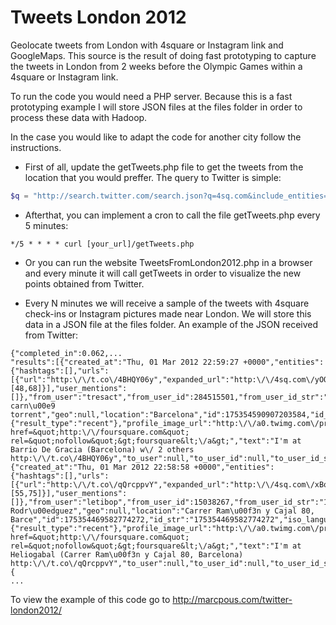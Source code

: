 Tweets London 2012
============

Geolocate tweets from London with 4square or Instagram link and GoogleMaps. This source is the result of doing fast prototyping to capture the tweets in London from 2 weeks before the Olympic Games within a 4square or Instagram link.

To run the code you would need a PHP server. Because this is a fast prototyping example I will store JSON files at the files folder in order to process these data with Hadoop.

In the case you would like to adapt the code for another city follow the instructions.

* First of all, update the getTweets.php file to get the tweets from the location that you would preffer. The query to Twitter is simple:

```php
$q = "http://search.twitter.com/search.json?q=4sq.com&include_entities=true&result_type=recent&geocode=41.38615876984,2.1710175275803,20mi";
```

* Afterthat, you can implement a cron to call the file getTweets.php every 5 minutes:

```
*/5 * * * * curl [your_url]/getTweets.php
```

* Or you can run the website TweetsFromLondon2012.php in a browser and every minute it will call getTweets in order to visualize the new points obtained from Twitter.

* Every N minutes we will receive a sample of the tweets with 4square check-ins or Instagram pictures made near London. We will store this data in a JSON file at the files folder. An example of the JSON received from Twitter:

```
{"completed_in":0.062,...
"results":[{"created_at":"Thu, 01 Mar 2012 22:59:27 +0000","entities":{"hashtags":[],"urls":[{"url":"http:\/\/t.co\/4BHQY06y","expanded_url":"http:\/\/4sq.com\/yOQZVY","display_url":"4sq.com\/yOQZVY","indices":[48,68]}],"user_mentions":[]},"from_user":"tresact","from_user_id":284515501,"from_user_id_str":"284515501","from_user_name":"tresa carn\u00e9 torrent","geo":null,"location":"Barcelona","id":175354590907203584,"id_str":"175354590907203584","iso_language_code":"en","metadata":{"result_type":"recent"},"profile_image_url":"http:\/\/a0.twimg.com\/profile_images\/1769039754\/IMG_2252_normal.JPG","profile_image_url_https":"https:\/\/si0.twimg.com\/profile_images\/1769039754\/IMG_2252_normal.JPG","source":"&lt;a href=&quot;http:\/\/foursquare.com&quot; rel=&quot;nofollow&quot;&gt;foursquare&lt;\/a&gt;","text":"I'm at Barrio De Gracia (Barcelona) w\/ 2 others http:\/\/t.co\/4BHQY06y","to_user":null,"to_user_id":null,"to_user_id_str":null,"to_user_name":null},{"created_at":"Thu, 01 Mar 2012 22:58:58 +0000","entities":{"hashtags":[],"urls":[{"url":"http:\/\/t.co\/qQrcppvY","expanded_url":"http:\/\/4sq.com\/xBoWcg","display_url":"4sq.com\/xBoWcg","indices":[55,75]}],"user_mentions":[]},"from_user":"letibop","from_user_id":15038267,"from_user_id_str":"15038267","from_user_name":"Leti Rodr\u00edguez","geo":null,"location":"Carrer Ram\u00f3n y Cajal 80, Barce","id":175354469582774272,"id_str":"175354469582774272","iso_language_code":"pt","metadata":{"result_type":"recent"},"profile_image_url":"http:\/\/a0.twimg.com\/profile_images\/1377214161\/leti_normal.jpg","profile_image_url_https":"https:\/\/si0.twimg.com\/profile_images\/1377214161\/leti_normal.jpg","source":"&lt;a href=&quot;http:\/\/foursquare.com&quot; rel=&quot;nofollow&quot;&gt;foursquare&lt;\/a&gt;","text":"I'm at Heliogabal (Carrer Ram\u00f3n y Cajal 80, Barcelona) http:\/\/t.co\/qQrcppvY","to_user":null,"to_user_id":null,"to_user_id_str":null,"to_user_name":null},{ 
...
```

To view the example of this code go to http://marcpous.com/twitter-london2012/